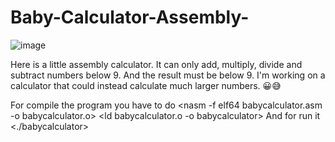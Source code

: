 # Baby-Calculator-Assembly-
![image](https://user-images.githubusercontent.com/87600765/139724714-5325194a-5474-4319-8c32-defe360dd39a.png)

Here is a little assembly calculator. It can only add, multiply, divide and subtract numbers below 9. And the result must be below 9. I'm working on a calculator that could instead calculate much larger numbers. 😀😅

For compile the program you have to do
<nasm -f elf64 babycalculator.asm -o babycalculator.o>
<ld babycalculator.o -o babycalculator>
And for run it
<./babycalculator>
  
